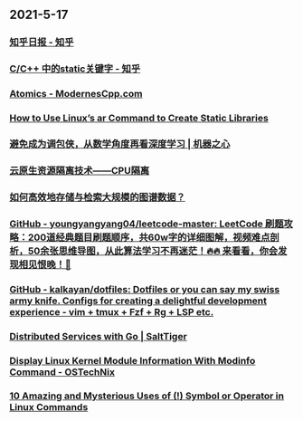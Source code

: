 
## 2021-5-17

### [知乎日报 - 知乎](https://daily.zhihu.com/story/9736061)

### [C/C++ 中的static关键字 - 知乎](https://zhuanlan.zhihu.com/p/37439983)

### [Atomics - ModernesCpp.com](https://www.modernescpp.com/index.php/atomics)

### [How to Use Linux’s ar Command to Create Static Libraries ](https://www.howtogeek.com/427086/how-to-use-linuxs-ar-command-to-create-static-libraries/)

### [避免成为调包侠，从数学角度再看深度学习 | 机器之心](https://www.jiqizhixin.com/articles/2021-05-13-6)

### [云原生资源隔离技术——CPU隔离](https://xie.infoq.cn/article/8b3c496f7f24dcf3aa0fcc0b2)

### [如何高效地存储与检索大规模的图谱数据？](https://xie.infoq.cn/article/b3001c3380911d4240a3d6c27)

### [GitHub - youngyangyang04/leetcode-master: LeetCode 刷题攻略：200道经典题目刷题顺序，共60w字的详细图解，视频难点剖析，50余张思维导图，从此算法学习不再迷茫！🔥🔥 来看看，你会发现相见恨晚！🚀](https://github.com/youngyangyang04/leetcode-master)

### [GitHub - kalkayan/dotfiles: Dotfiles or you can say my swiss army knife. Configs for creating a delightful development experience - vim + tmux + Fzf + Rg + LSP etc.](https://github.com/kalkayan/dotfiles)

### [Distributed Services with Go | SaltTiger](https://salttiger.com/distributed-services-with-go/)

### [Display Linux Kernel Module Information With Modinfo Command - OSTechNix](https://ostechnix.com/display-linux-kernel-module-information-with-modinfo-command/)

### [10 Amazing and Mysterious Uses of (!) Symbol or Operator in Linux Commands](https://www.tecmint.com/mysterious-uses-of-symbol-or-operator-in-linux-commands/)